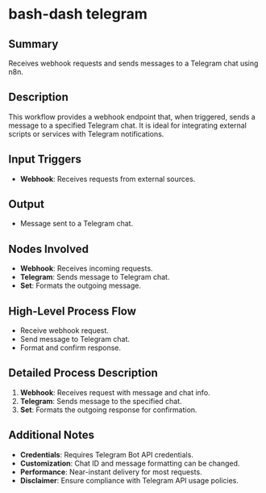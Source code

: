 # bash-dash telegram

## Summary
Receives webhook requests and sends messages to a Telegram chat using n8n.

## Description
This workflow provides a webhook endpoint that, when triggered, sends a message to a specified Telegram chat. It is ideal for integrating external scripts or services with Telegram notifications.

## Input Triggers
- **Webhook**: Receives requests from external sources.

## Output
- Message sent to a Telegram chat.

## Nodes Involved
- **Webhook**: Receives incoming requests.
- **Telegram**: Sends message to Telegram chat.
- **Set**: Formats the outgoing message.

## High-Level Process Flow
- Receive webhook request.
- Send message to Telegram chat.
- Format and confirm response.

## Detailed Process Description
1. **Webhook**: Receives request with message and chat info.
2. **Telegram**: Sends message to the specified chat.
3. **Set**: Formats the outgoing response for confirmation.

## Additional Notes
- **Credentials**: Requires Telegram Bot API credentials.
- **Customization**: Chat ID and message formatting can be changed.
- **Performance**: Near-instant delivery for most requests.
- **Disclaimer**: Ensure compliance with Telegram API usage policies.
